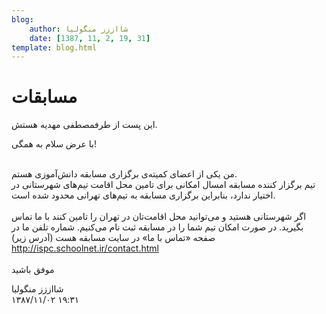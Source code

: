 ```yaml
---
blog:
    author: شااززز منگولیا
    date: [1387, 11, 2, 19, 31]
template: blog.html
---
```

# مسابقات

<div class="cnt">
این پست از طرفمصطفی مهدیه هستش.<p>با عرض سلام به همگی!</p>
<p><br/>من یکی از اعضای کمیته‌ی برگزاری مسابقه دانش‌آموزی هستم.<br/>تیم
برگزار کننده مسابقه امسال امکانی برای تامین محل اقامت تیم‌های شهرستانی
در اختیار ندارد، بنابراین برگزاری مسابقه به تیم‌های تهرانی محدود شده
است.<br/><br/>اگر شهرستانی هستید و می‌توانید محل اقامت‌تان در تهران را
تامین کنند با ما تماس بگیرید. در صورت امکان تیم شما را در مسابقه ثبت
نام می‌کنیم. شماره تلفن ما در صفحه «تماس با ما» در سایت مسابقه هست
(آدرس زیر)<br/><a href="http://ispc.schoolnet.ir/contact.html">http://ispc.schoolnet.ir/contact.html</a><br/><br/>موفق باشید</p>
</div>

<div class="blog-info">
    <div class="blog-author">شااززز منگولیا</div>
    <div class="blog-date">۱۳۸۷/۱۱/۰۲ ۱۹:۳۱</div>
</div>

